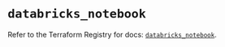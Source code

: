 # `databricks_notebook`

Refer to the Terraform Registry for docs: [`databricks_notebook`](https://registry.terraform.io/providers/databricks/databricks/1.49.1/docs/resources/notebook).
